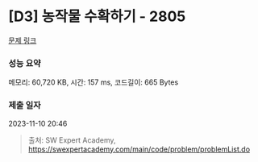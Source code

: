 # [D3] 농작물 수확하기 - 2805 

[문제 링크](https://swexpertacademy.com/main/code/problem/problemDetail.do?contestProbId=AV7GLXqKAWYDFAXB) 

### 성능 요약

메모리: 60,720 KB, 시간: 157 ms, 코드길이: 665 Bytes

### 제출 일자

2023-11-10 20:46



> 출처: SW Expert Academy, https://swexpertacademy.com/main/code/problem/problemList.do